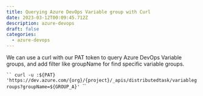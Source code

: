 ```yaml
---
title: Querying Azure DevOps Variable group with Curl
date: 2023-03-12T00:09:45.712Z
description: azure-devops
draft: false
categories:
  - azure-devops
---
```

W﻿e can use a curl with our PAT token to query Azure DevOps Variable groups, and add filter like groupName for find specific variable groups.

`﻿``
curl -u :${PAT} 'https://dev.azure.com/{org}/{project}/_apis/distributedtask/variablegroups?groupName=${GROUP_A}'
`﻿``